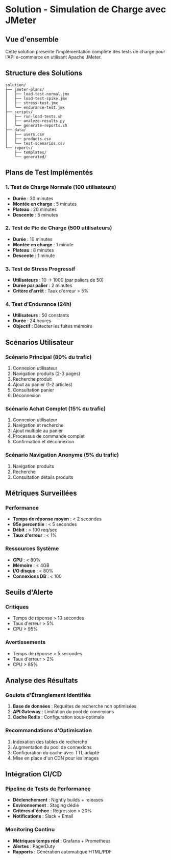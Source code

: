 # Solution - Simulation de Charge avec JMeter

## Vue d'ensemble

Cette solution présente l'implémentation complète des tests de charge pour l'API e-commerce en utilisant Apache JMeter.

## Structure des Solutions

```
solution/
├── jmeter-plans/
│   ├── load-test-normal.jmx
│   ├── load-test-spike.jmx
│   ├── stress-test.jmx
│   └── endurance-test.jmx
├── scripts/
│   ├── run-load-tests.sh
│   ├── analyze-results.py
│   └── generate-reports.sh
├── data/
│   ├── users.csv
│   ├── products.csv
│   └── test-scenarios.csv
└── reports/
    ├── templates/
    └── generated/
```

## Plans de Test Implémentés

### 1. Test de Charge Normale (100 utilisateurs)
- **Durée** : 30 minutes
- **Montée en charge** : 5 minutes
- **Plateau** : 20 minutes
- **Descente** : 5 minutes

### 2. Test de Pic de Charge (500 utilisateurs)
- **Durée** : 10 minutes
- **Montée en charge** : 1 minute
- **Plateau** : 8 minutes
- **Descente** : 1 minute

### 3. Test de Stress Progressif
- **Utilisateurs** : 10 → 1000 (par paliers de 50)
- **Durée par palier** : 2 minutes
- **Critère d'arrêt** : Taux d'erreur > 5%

### 4. Test d'Endurance (24h)
- **Utilisateurs** : 50 constants
- **Durée** : 24 heures
- **Objectif** : Détecter les fuites mémoire

## Scénarios Utilisateur

### Scénario Principal (80% du trafic)
1. Connexion utilisateur
2. Navigation produits (2-3 pages)
3. Recherche produit
4. Ajout au panier (1-2 articles)
5. Consultation panier
6. Déconnexion

### Scénario Achat Complet (15% du trafic)
1. Connexion utilisateur
2. Navigation et recherche
3. Ajout multiple au panier
4. Processus de commande complet
5. Confirmation et déconnexion

### Scénario Navigation Anonyme (5% du trafic)
1. Navigation produits
2. Recherche
3. Consultation détails produits

## Métriques Surveillées

### Performance
- **Temps de réponse moyen** : < 2 secondes
- **95e percentile** : < 5 secondes
- **Débit** : > 100 req/sec
- **Taux d'erreur** : < 1%

### Ressources Système
- **CPU** : < 80%
- **Mémoire** : < 4GB
- **I/O disque** : < 80%
- **Connexions DB** : < 100

## Seuils d'Alerte

### Critiques
- Temps de réponse > 10 secondes
- Taux d'erreur > 5%
- CPU > 95%

### Avertissements
- Temps de réponse > 5 secondes
- Taux d'erreur > 2%
- CPU > 85%

## Analyse des Résultats

### Goulots d'Étranglement Identifiés
1. **Base de données** : Requêtes de recherche non optimisées
2. **API Gateway** : Limitation du pool de connexions
3. **Cache Redis** : Configuration sous-optimale

### Recommandations d'Optimisation
1. Indexation des tables de recherche
2. Augmentation du pool de connexions
3. Configuration du cache avec TTL adapté
4. Mise en place d'un CDN pour les images

## Intégration CI/CD

### Pipeline de Tests de Performance
- **Déclenchement** : Nightly builds + releases
- **Environnement** : Staging dédié
- **Critères d'échec** : Régression > 20%
- **Notifications** : Slack + Email

### Monitoring Continu
- **Métriques temps réel** : Grafana + Prometheus
- **Alertes** : PagerDuty
- **Rapports** : Génération automatique HTML/PDF